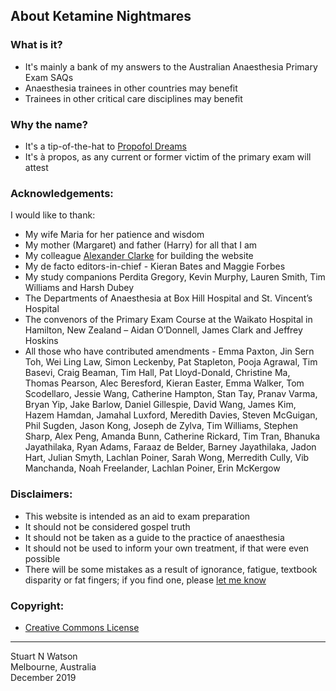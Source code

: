 ## About Ketamine Nightmares
 
### What is it?

- It's mainly a bank of my answers to the Australian Anaesthesia Primary Exam SAQs
- Anaesthesia trainees in other countries may benefit
- Trainees in other critical care disciplines may benefit

### Why the name?
- It's a tip-of-the-hat to [Propofol Dreams](https://propofoldreams.wordpress.com)
- It's à propos, as any current or former victim of the primary exam will attest
 
### Acknowledgements: 

I would like to thank:

- My wife Maria for her patience and wisdom
- My mother (Margaret) and father (Harry) for all that I am
- My colleague [Alexander Clarke](https://alexanderclarke.id.au/) for building the website
- My de facto editors-in-chief - Kieran Bates and Maggie Forbes
- My study companions Perdita Gregory, Kevin Murphy, Lauren Smith, Tim Williams and Harsh Dubey
- The Departments of Anaesthesia at Box Hill Hospital and St. Vincent’s Hospital
- The convenors of the Primary Exam Course at the Waikato Hospital in Hamilton, New Zealand – Aidan O’Donnell, James Clark and Jeffrey Hoskins
- All those who have contributed amendments - Emma Paxton, Jin Sern Toh, Wei Ling Law, Simon Leckenby, Pat Stapleton, Pooja Agrawal, Tim Basevi, Craig Beaman, Tim Hall, Pat Lloyd-Donald, Christine Ma, Thomas Pearson, Alec Beresford, Kieran Easter, Emma Walker, Tom Scodellaro, Jessie Wang, Catherine Hampton, Stan Tay, Pranav Varma, Bryan Yip, Jake Barlow, Daniel Gillespie, David Wang, James Kim, Hazem Hamdan, Jamahal Luxford, Meredith Davies, Steven McGuigan, Phil Sugden, Jason Kong, Joseph de Zylva, Tim Williams, Stephen Sharp, Alex Peng, Amanda Bunn, Catherine Rickard, Tim Tran, Bhanuka Jayathilaka, Ryan Adams, Faraaz de Belder, Barney Jayathilaka, Jadon Hart, Julian Smyth, Lachlan Poiner, Sarah Wong, Merredith Cully, Vib Manchanda, Noah Freelander, Lachlan Poiner, Erin McKergow
 
### Disclaimers:
- This website is intended as an aid to exam preparation
- It should not be considered gospel truth
- It should not be taken as a guide to the practice of anaesthesia
- It should not be used to inform your own treatment, if that were even possible
- There will be some mistakes as a result of ignorance, fatigue, textbook disparity or fat fingers; if you find one, please [let me know](mailto:ketaminenightmares@gmail.com)

### Copyright:
- [Creative Commons License](copyright.md)

___________________________________________________________________________________________________________________________________________

Stuart N Watson <br>
Melbourne, Australia <br>
December 2019
